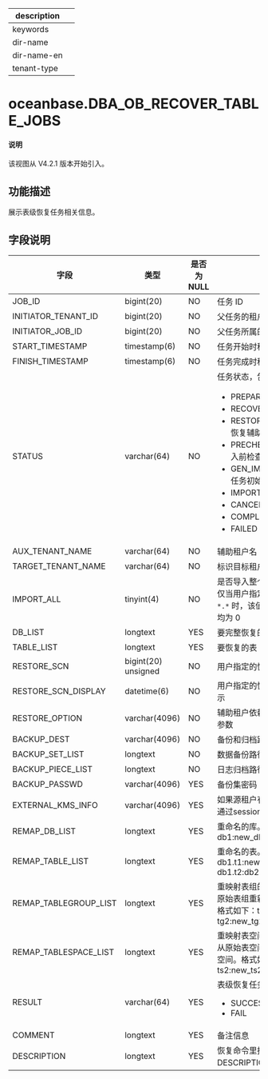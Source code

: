 |description||
|---|---|
|keywords||
|dir-name||
|dir-name-en||
|tenant-type||

# oceanbase.DBA_OB_RECOVER_TABLE_JOBS


<main id="notice" type='explain'>
  <h4>说明</h4>
  <p>该视图从 V4.2.1 版本开始引入。</p>
</main>

## 功能描述

展示表级恢复任务相关信息。

## 字段说明

| **字段** | **类型** | **是否为 NULL** | **描述** |
| --- | --- | --- | --- |
| JOB_ID | bigint(20) | NO | 任务 ID |
| INITIATOR_TENANT_ID | bigint(20) | NO | 父任务的租户 ID |
| INITIATOR_JOB_ID | bigint(20) | NO | 父任务所属的 JOB ID |
| START_TIMESTAMP | timestamp(6) | NO | 任务开始时租户当前时间 |
| FINISH_TIMESTAMP | timestamp(6) | NO | 任务完成时租户当前时间 |
| STATUS | varchar(64) | NO | 任务状态，包含：<ul><li>PREPARE: 任务初始化阶段  </li><li>RECOVERING：恢复中 </li><li>RESTORE_AUX_TENANT：恢复辅助租户 </li><li>PRECHECK_IMPORT： 导入前检查 </li><li>GEN_IMPORT_JOB：导入任务初始化 </li><li>IMPORTING：表导入中 </li><li> CANCELING：任务取消中</li><li>COMPLETED：任务完成 </li><li>FAILED：任务失败 </li></ul> |
| AUX_TENANT_NAME | varchar(64) | NO | 辅助租户名 |
| TARGET_TENANT_NAME | varchar(64) | NO | 标识目标租户名 |
| IMPORT_ALL | tinyint(4) | NO | 是否导入整个租户下所有的表。仅当用户指定 `RECOVER TABLE *.*` 时，该值为 1， 其他场景值均为 0 |
| DB_LIST | longtext | YES | 要完整恢复的库 |
| TABLE_LIST | longtext | YES | 要恢复的表 |
| RESTORE_SCN | bigint(20) unsigned | NO | 用户指定的恢复位点 |
| RESTORE_SCN_DISPLAY | datetime(6) | NO | 用户指定的恢复位点的时间戳表示 |
| RESTORE_OPTION | varchar(4096) | NO | 辅助租户依赖的 restore_option 参数 |
| BACKUP_DEST | varchar(4096) | NO | 备份和归档路径 |
| BACKUP_SET_LIST | longtext | NO | 数据备份路径 |
| BACKUP_PIECE_LIST | longtext | NO | 日志归档路径 |
| BACKUP_PASSWD | varchar(4096) | YES | 备份集密码 |
| EXTERNAL_KMS_INFO | varchar(4096) | YES | 如果源租户有设置秘钥托管，需通过session配置此项。 |
| REMAP_DB_LIST | longtext | YES | 重命名的库。格式如下：db1:new_db1, db2:newdb2 |
| REMAP_TABLE_LIST | longtext | YES | 重命名的表。格式如下：db1.t1:new_t1, db1.t2:db2.new_t2 |
| REMAP_TABLEGROUP_LIST | longtext | YES | 重映射表组的列表，可以将表从原始表组重新映射到目标表组。格式如下：tg1:new_tg1, tg2:new_tg2 |
| REMAP_TABLESPACE_LIST | longtext | YES | 重映射表空间的列表，可以将表从原始表空间重新映射到目标表空间。格式如下：ts1:new_ts1, ts2:new_ts2 |
| RESULT | varchar(64) | YES | 表级恢复任务的结果：<ul><li>SUCCESS  </li><li>FAIL </li></ul> |
| COMMENT | longtext | YES | 备注信息 |
| DESCRIPTION | longtext | YES | 恢复命令里指定的 DESCRIPTION 信息 |

